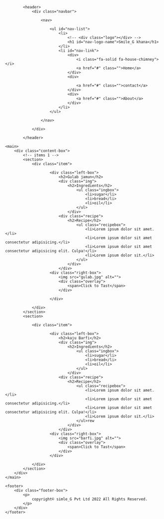 <!DOCTYPE html>
<html lang="en">
<head>
    <meta charset="UTF-8">
    <meta name="viewport" content="width=device-width, initial-scale=1.0">
    <title>food web</title>
    <link rel="stylesheet" href="https://cdnjs.cloudflare.com/ajax/libs/font-awesome/6.4.0/css/all.min.css" integrity="sha512-iecdLmaskl7CVkqkXNQ/ZH/XLlvWZOJyj7Yy7tcenmpD1ypASozpmT/E0iPtmFIB46ZmdtAc9eNBvH0H/ZpiBw==" crossorigin="anonymous" referrerpolicy="no-referrer" />
    <link rel="stylesheet" href="styles.css">
</head>
<body>
    
    
<div class="cantainer">

            <header>
                <div class="navbar">
    
                    <nav>
        
                        <ul id="nav-list">
                            <li>
                                <!-- <div class="logo"></div> -->
                                <h1 id="nav-logo-name">Smile_G khana</h1>
                            </li>
                            <li id="nav-link">
                                <div>
                                    <i class="fa-solid fa-house-chimney"></i>
                                    <a href="#" class="">Home</a>
                                </div>
                                <div>
                                    
                                    <a href="#" class="">contact</a>
                                </div>
                                <div>
                                    <a href="#" class="">About</a>
                                </div>
                            </li>
                        </ul>
        
                    </nav>
        
                </div>
        
            </header>

    <main>
        <div class="content-box">
            <!-- items 1 -->
            <section>
                <div class="item">
                    
                        <div class="left-box">
                            <h2>Gulab jamun</h2>
                            <div class="ing">
                                <h2>Ingredients</h2>
                                    <ul class="ingbox">
                                        <li>sugar</li>
                                        <li>bread</li>
                                        <li>oil</li>
                                    </ul>
                                </div>
                            <div class="recipe">
                                <h2>Recipe</h2>
                                    <ul class="recipebox">
                                        <li>Lorem ipsum dolor sit amet.</li>
                                        <li>Lorem ipsum dolor sit amet consectetur adipisicing.</li>
                                        <li>Lorem ipsum dolor sit amet consectetur adipisicing elit. Culpa!</li>
                                        <li>Lorem ipsum dolor sit.</li>
                                    </ul>
                                </div>
                            </div>
                        <div class="right-box">
                            <img src="gulab.jpg" alt="">
                            <div class="overlay">
                                <span>Click to Tast</span>
                            </div>

                        </div>
                    
                </div>
            </section>
            <section> 

                <div class="item">
                    
                        <div class="left-box">
                            <h2>kaju Barfi</h2>
                            <div class="ing">
                                <h2>Ingredients</h2>
                                    <ul class="ingbox">
                                        <li>sugar</li>
                                        <li>bread</li>
                                        <li>oil</li>
                                    </ul>
                                </div>
                            <div class="recipe">
                                <h2>Recipe</h2>
                                    <ul class="recipebox">
                                        <li>Lorem ipsum dolor sit amet.</li>
                                        <li>Lorem ipsum dolor sit amet consectetur adipisicing.</li>
                                        <li>Lorem ipsum dolor sit amet consectetur adipisicing elit. Culpa!</li>
                                        <li>Lorem ipsum dolor sit.</li>
                                    </ul>rew   
                                </div>
                            </div>
                        <div class="right-box">
                            <img src="barfi.jpg" alt="">
                            <div class="overlay">
                                <span>Click to Tast</span>
                            </div>
                        </div>
                    
                </div>
            </section>
        </div>
    </main>

    <footer>
        <div class="footer-box">
            <p>
                copyright© simle_G Pvt Ltd 2022 All Rights Reserved. 
            </p>
        </div>
    </footer>
</div>
</body>
</html>
